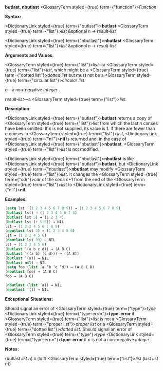 **butlast, nbutlast** <GlossaryTerm styled={true} term={"function"}><i>Function</i></GlossaryTerm> 



**Syntax:** 



<DictionaryLink styled={true} term={"butlast"}><b>butlast</b></DictionaryLink> <GlossaryTerm styled={true} term={"list"}><i>list</i></GlossaryTerm> &amp;optional *n → result-list* 



<DictionaryLink styled={true} term={"nbutlast"}><b>nbutlast</b></DictionaryLink> <GlossaryTerm styled={true} term={"list"}><i>list</i></GlossaryTerm> &amp;optional *n → result-list* 



**Arguments and Values:** 



<GlossaryTerm styled={true} term={"list"}><i>list</i></GlossaryTerm>—a <GlossaryTerm styled={true} term={"list"}><i>list</i></GlossaryTerm>, which might be a <GlossaryTerm styled={true} term={"dotted list"}><i>dotted list</i></GlossaryTerm> but must not be a <GlossaryTerm styled={true} term={"circular list"}><i>circular list</i></GlossaryTerm>. 



*n*—a non-negative *integer* . 



*result-list*—a <GlossaryTerm styled={true} term={"list"}><i>list</i></GlossaryTerm>. 



**Description:** 



<DictionaryLink styled={true} term={"butlast"}><b>butlast</b></DictionaryLink> returns a copy of <GlossaryTerm styled={true} term={"list"}><i>list</i></GlossaryTerm> from which the last *n* conses have been omitted. If *n* is not supplied, its value is 1. If there are fewer than *n* conses in <GlossaryTerm styled={true} term={"list"}><i>list</i></GlossaryTerm>, <DictionaryLink styled={true} term={"nil"}><b>nil</b></DictionaryLink> is returned and, in the case of <DictionaryLink styled={true} term={"nbutlast"}><b>nbutlast</b></DictionaryLink>, <GlossaryTerm styled={true} term={"list"}><i>list</i></GlossaryTerm> is not modified. 



<DictionaryLink styled={true} term={"nbutlast"}><b>nbutlast</b></DictionaryLink> is like <DictionaryLink styled={true} term={"butlast"}><b>butlast</b></DictionaryLink>, but <DictionaryLink styled={true} term={"nbutlast"}><b>nbutlast</b></DictionaryLink> may modify <GlossaryTerm styled={true} term={"list"}><i>list</i></GlossaryTerm>. It changes the <GlossaryTerm styled={true} term={"cdr"}><i>cdr</i></GlossaryTerm> of the *cons n*+1 from the end of the <GlossaryTerm styled={true} term={"list"}><i>list</i></GlossaryTerm> to <DictionaryLink styled={true} term={"nil"}><b>nil</b></DictionaryLink>. 



**Examples:**
```lisp
(setq lst ’(1 2 3 4 5 6 7 8 9)) → (1 2 3 4 5 6 7 8 9) 
(butlast lst) → (1 2 3 4 5 6 7 8) 
(butlast lst 5) → (1 2 3 4) 
(butlast lst (+ 5 5)) → NIL 
lst → (1 2 3 4 5 6 7 8 9) 
(nbutlast lst 3) → (1 2 3 4 5 6) 
lst → (1 2 3 4 5 6) 
(nbutlast lst 99) → NIL 
lst → (1 2 3 4 5 6) 
(butlast ’(a b c d)) → (A B C) 
(butlast ’((a b) (c d))) → ((A B)) 
(butlast ’(a)) → NIL 
(butlast nil) → NIL 
(setq foo (list ’a ’b ’c ’d)) → (A B C D) 
(nbutlast foo) → (A B C) 
foo → (A B C) 

(nbutlast (list ’a)) → NIL 
(nbutlast ’()) → NIL 
```
**Exceptional Situations:** 



Should signal an error of <GlossaryTerm styled={true} term={"type"}><i>type</i></GlossaryTerm> <DictionaryLink styled={true} term={"type-error"}><b>type-error</b></DictionaryLink> if <GlossaryTerm styled={true} term={"list"}><i>list</i></GlossaryTerm> is not a <GlossaryTerm styled={true} term={"proper list"}><i>proper list</i></GlossaryTerm> or a <GlossaryTerm styled={true} term={"dotted list"}><i>dotted list</i></GlossaryTerm>. Should signal an error of <GlossaryTerm styled={true} term={"type"}><i>type</i></GlossaryTerm> <DictionaryLink styled={true} term={"type-error"}><b>type-error</b></DictionaryLink> if *n* is not a non-negative *integer* . 



**Notes:** 



(butlast *list n*) *≡* (ldiff <GlossaryTerm styled={true} term={"list"}><i>list</i></GlossaryTerm> (last *list n*)) 



